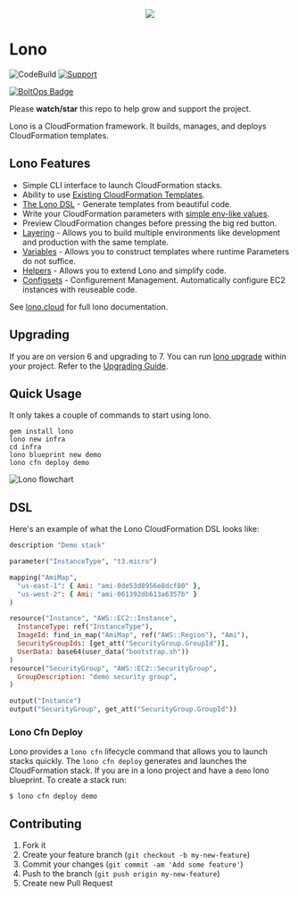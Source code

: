 <div align="center">
  <img src="https://lono.cloud/img/logos/lono-logo-small.png" />
</div>

# Lono

![CodeBuild](https://codebuild.us-west-2.amazonaws.com/badges?uuid=eyJlbmNyeXB0ZWREYXRhIjoiYTloZ3dBZkZTYnlTaU1ZZTMvenROM1dmY2lDZzE0MDRVZ2d6NXdqb2JmSXNrQ3pkVGpKRTJMMnhTNDlOYUNOUlZZUmR6TktGcXRWMVFoYzhrSXFZWVZNPSIsIml2UGFyYW1ldGVyU3BlYyI6IkkrSGlFcTBWUjMzbk5xVGYiLCJtYXRlcmlhbFNldFNlcmlhbCI6MX0%3D&branch=master)
[![Support](https://img.shields.io/badge/get-support-blue.svg)](https://boltops.com?utm_source=badge&utm_medium=badge&utm_campaign=lono)

[![BoltOps Badge](https://img.boltops.com/boltops/badges/boltops-badge.png)](https://www.boltops.com)

Please **watch/star** this repo to help grow and support the project.

Lono is a CloudFormation framework. It builds, manages, and deploys CloudFormation templates.

## Lono Features

* Simple CLI interface to launch CloudFormation stacks.
* Ability to use [Existing CloudFormation Templates](https://lono.cloud/docs/existing-templates/).
* [The Lono DSL](https://lono.cloud/docs/dsl/) - Generate templates from beautiful code.
* Write your CloudFormation parameters with [simple env-like values](https://lono.cloud/docs/configs/params/).
* Preview CloudFormation changes before pressing the big red button.
* [Layering](https://lono.cloud/docs/core/layering/) - Allows you to build multiple environments like development and production with the same template.
* [Variables](https://lono.cloud/docs/layering/variables/) - Allows you to construct templates where runtime Parameters do not suffice.
* [Helpers](https://lono.cloud/docs/core/helpers/) - Allows you to extend Lono and simplify code.
* [Configsets](https://lono.cloud/docs/configsets/) - Configurement Management. Automatically configure EC2 instances with reuseable code.

See [lono.cloud](http://lono.cloud) for full lono documentation.

## Upgrading

If you are on version 6 and upgrading to 7.  You can run [lono upgrade](https://lono.cloud/reference/lono-upgrade/) within your project. Refer to the [Upgrading Guide](https://lono.cloud/docs/extras/upgrading/).

## Quick Usage

It only takes a couple of commands to start using lono.

    gem install lono
    lono new infra
    cd infra
    lono blueprint new demo
    lono cfn deploy demo

![Lono flowchart](https://lono.cloud/img/tutorial/lono-flowchart.png "Lono flowchart")

## DSL

Here's an example of what the Lono CloudFormation DSL looks like:

```ruby
description "Demo stack"

parameter("InstanceType", "t3.micro")

mapping("AmiMap",
  "us-east-1": { Ami: "ami-0de53d8956e8dcf80" },
  "us-west-2": { Ami: "ami-061392db613a6357b" }
)

resource("Instance", "AWS::EC2::Instance",
  InstanceType: ref("InstanceType"),
  ImageId: find_in_map("AmiMap", ref("AWS::Region"), "Ami"),
  SecurityGroupIds: [get_att("SecurityGroup.GroupId")],
  UserData: base64(user_data("bootstrap.sh"))
)
resource("SecurityGroup", "AWS::EC2::SecurityGroup",
  GroupDescription: "demo security group",
)

output("Instance")
output("SecurityGroup", get_att("SecurityGroup.GroupId"))
```

### Lono Cfn Deploy

Lono provides a `lono cfn` lifecycle command that allows you to launch stacks quickly.  The `lono cfn deploy` generates and launches the CloudFormation stack.  If you are in a lono project and have a `demo` lono blueprint.  To create a stack run:

    $ lono cfn deploy demo

## Contributing

1. Fork it
2. Create your feature branch (`git checkout -b my-new-feature`)
3. Commit your changes (`git commit -am 'Add some feature'`)
4. Push to the branch (`git push origin my-new-feature`)
5. Create new Pull Request

